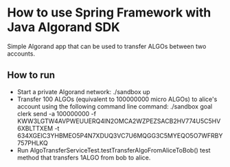 # How to use Spring Framework with Java Algorand SDK
Simple Algorand app that can be used to transfer ALGOs between two accounts.

## How to run
  - Start a private Algorand network: ./sandbox up
  - Transfer 100 ALGOs (equivalent to 100000000 micro ALGOs) to alice's account using the following command line command:
    ./sandbox goal clerk send -a 100000000 -f KWW3LGTW4AVPWEUUERQ4IN2OMCA2WZPEZSACB2HV774U5C5HV6XBLTTXEM -t 634XGEIC3YHBMEO5P4N7XDUQ3VC7U6MQGG3C5MYEQO5O7WFRBY757PHLKQ
  - Run AlgoTransferServiceTest.testTransferAlgoFromAliceToBob() test method that transfers 1ALGO from bob to alice.
